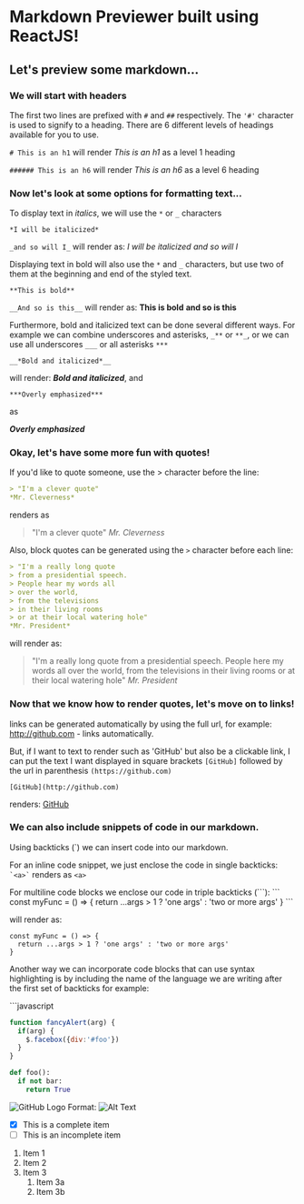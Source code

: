 # Markdown Previewer built using ReactJS!
## Let's preview some markdown...

### We will start with headers
The first two lines are prefixed with `#` and `##` respectively. The `'#'`  character is used to signify to a heading. There are 6 different levels of headings available for you to use. 

```# This is an h1``` 
will render *This is an h1* as a level 1 heading

```###### This is an h6```
will render *This is an h6* as a level 6 heading

### Now let's look at some options for formatting text...
To display text in *italics*, we will use the `*` or `_` characters

```*I will be italicized*```

```_and so will I_```
will render as:
*I will be italicized* 
_and so will I_

Displaying text in bold will also use the `*` and `_` characters, but use two of them at the beginning and end of the styled text.

```**This is bold**```

```__And so is this__``` 
will render as:
**This is bold**
__and so is this__

Furthermore, bold and italicized text can be done several different ways. For example we can combine underscores and asterisks, `_**` or `**_`, or we can use all underscores `___` or all asterisks `***`

```
__*Bold and italicized*__
```

will render: _**Bold and italicized**_,
and 

```
***Overly emphasized***
```
 as 

***Overly emphasized***

### Okay, let's have some more fun with quotes!

If you'd like to quote someone, use the > character before the line: 

```markdown
> "I'm a clever quote"
*Mr. Cleverness*
```
renders as

> "I'm a clever quote"
*Mr. Cleverness*

Also, block quotes can be generated using the `>` character before each line:
```markdown
> "I'm a really long quote
> from a presidential speech.
> People hear my words all
> over the world,
> from the televisions
> in their living rooms
> or at their local watering hole"
*Mr. President*
```
will render as:

> "I'm a really long quote
> from a presidential speech.
> People here my words all
> over the world,
> from the televisions
> in their living rooms
> or at their local watering hole"
*Mr. President*

### Now that we know how to render quotes, let's move on to links!

links can be generated automatically by using the full url, for example:
http://github.com - links automatically.

But, if I want to text to render such as 'GitHub' but also be a clickable link, I can put the text I want displayed in square brackets `[GitHub]` followed by the url in parenthesis `(https://github.com)`
```
[GitHub](http://github.com)
```
renders: [GitHub](http://github.com)


### We can also include snippets of code in our markdown.

Using backticks (`) we can insert code into our markdown.

For an inline code snippet, we just enclose the code in single backticks:
``` `<a>` ```
renders as `<a>`

For multiline code blocks we enclose our code in triple backticks (```):
\`\`\`
const myFunc = () => {
  return ...args > 1 ? 'one args' : 'two or more args'
}
\`\`\`

will render as:
```
const myFunc = () => {
  return ...args > 1 ? 'one args' : 'two or more args'
}
```

Another way we can incorporate code blocks that can use syntax highlighting is by including the name of the language we are writing after the first set of backticks for example: 

\`\`\`javascript

```javascript
function fancyAlert(arg) {
  if(arg) {
    $.facebox({div:'#foo'})
  }
}
```

```python
def foo():
  if not bar: 
    return True
```
![GitHub Logo](https://github.githubassets.com/images/modules/logos_page/GitHub-Mark.png)
Format: ![Alt Text](/src/GitHub-Mark-64px.png)


- [x] This is a complete item
- [ ] This is an incomplete item

1. Item 1
1. Item 2
1. Item 3
   1. Item 3a
   1. Item 3b